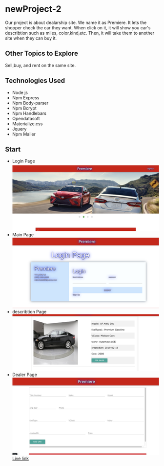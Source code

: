 # newProject-2

Our project is about dealarship site. We name it as Premiere. It lets the shopper check the car they want. When click on it, it will show you car's describtion such as miles, color,kind,etc. Then, it will take them to another site when they can buy it.

## Other Topics to Explore

Sell,buy, and rent on the same site.

## Technologies Used

- Node js
- Npm Express
- Npm Body-parser
- Npm Bcrypt
- Npm Handlebars
- Opendatasoft
- Materialize.css
- Jquery
- Npm Mailer

## Start

- Login Page
  ![indexPage](./public/img/index.png)
- Main Page
  ![loginPage](./public/img/login.png)
- describtion Page
  ![Image of show](./public/img/show.png)
- Dealer Page
  ![addCarPage](./public/img/addCar.png)
  [Live link](http://github.com)

